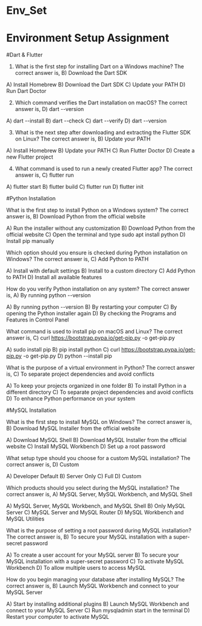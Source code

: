 # Env_Set

# Environment Setup Assignment

#Dart & Flutter

1. What is the first step for installing Dart on a Windows machine? The correct answer is,   B) Download the Dart SDK

A) Install Homebrew
B) Download the Dart SDK
C) Update your PATH
D) Run Dart Doctor



2. Which command verifies the Dart installation on macOS? The correct answer is,    D) dart --version

A) dart --install
B) dart --check
C) dart --verify
D) dart --version


3. What is the next step after downloading and extracting the Flutter SDK on Linux? The correct answer is,    B) Update your PATH

A) Install Homebrew
B) Update your PATH
C) Run Flutter Doctor
D) Create a new Flutter project


4. What command is used to run a newly created Flutter app?  The correct answer is,  C) flutter run

A) flutter start
B) flutter build
C) flutter run
D) flutter init


#Python Installation

What is the first step to install Python on a Windows system?  The correct answer is,     B) Download Python from the official website

A) Run the installer without any customization
B) Download Python from the official website
C) Open the terminal and type sudo apt install python
D) Install pip manually

Which option should you ensure is checked during Python installation on Windows? The correct answer is,   C) Add Python to PATH

A) Install with default settings
B) Install to a custom directory
C) Add Python to PATH
D) Install all available features

How do you verify Python installation on any system?  The correct answer is,    A) By running python --version

A) By running python --version
B) By restarting your computer
C) By opening the Python installer again
D) By checking the Programs and Features in Control Panel

What command is used to install pip on macOS and Linux? The correct answer is,    C) curl https://bootstrap.pypa.io/get-pip.py -o get-pip.py

A) sudo install pip
B) pip install python
C) curl https://bootstrap.pypa.io/get-pip.py -o get-pip.py
D) python --install pip

What is the purpose of a virtual environment in Python? The correct answer is,    C) To separate project dependencies and avoid conflicts

A) To keep your projects organized in one folder
B) To install Python in a different directory
C) To separate project dependencies and avoid conflicts
D) To enhance Python performance on your system

#MySQL Installation

What is the first step to install MySQL on Windows? The correct answer is,   B) Download MySQL Installer from the official website

A) Download MySQL Shell
B) Download MySQL Installer from the official website
C) Install MySQL Workbench
D) Set up a root password

What setup type should you choose for a custom MySQL installation?  The correct answer is, D) Custom

A) Developer Default
B) Server Only
C) Full
D) Custom

Which products should you select during the MySQL installation?  The correct answer is, A) MySQL Server, MySQL Workbench, and MySQL Shell

A) MySQL Server, MySQL Workbench, and MySQL Shell
B) Only MySQL Server
C) MySQL Server and MySQL Router
D) MySQL Workbench and MySQL Utilities

What is the purpose of setting a root password during MySQL installation?  The correct answer is,   B) To secure your MySQL installation with a super-secret password

A) To create a user account for your MySQL server
B) To secure your MySQL installation with a super-secret password
C) To activate MySQL Workbench
D) To allow multiple users to access MySQL

How do you begin managing your database after installing MySQL?  The correct answer is,    B) Launch MySQL Workbench and connect to your MySQL Server

A) Start by installing additional plugins
B) Launch MySQL Workbench and connect to your MySQL Server
C) Run mysqladmin start in the terminal
D) Restart your computer to activate MySQL
